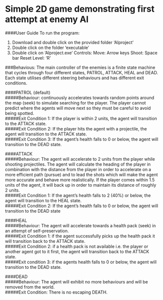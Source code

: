# Simple 2D game demonstrating first attempt at enemy AI

####User Guide
To run the program:
1.	Download and double click on the provided folder ‘AIproject’
2.	Double click on the folder ‘executable’
3.	Double click on ‘AIproject.exe’
Controls:
	Move: Arrow keys
	Shoot: Space bar
	Reset Level: ‘R’
  

###Behavious:
The main controller of the enemies is a finite state machine that cycles through four different states, PATROL, ATTACK, HEAL and DEAD. Each state utilises different steering behaviours and has different exit conditions.

####PATROL (default)  
#####Behaviour: continuously accelerates towards random points around the map (seek) to simulate searching for the player. The player cannot predict where the agents will move next so they must be careful to avoid being spotted.  
#####Exit Condition 1: If the player is within 2 units, the agent will transition to the ATTACK state.  
#####Exit Condition 2: If the player hits the agent with a projectile, the agent will transition to the ATTACK state.  
#####Exit Condition 3: If the agent’s health falls to 0 or below, the agent will transition to the DEAD state.  

####ATTACK  
#####Behaviour: The agent will accelerate to 2 units from the player while shooting projectiles. The agent will calculate the heading of the player in combination with the distance from the player in order to accelerate on a more efficient path (pursue) and to lead the shots which will make the agent more accurate and behave more realistically. If the player comes within 1.5 units of the agent, it will back up in order to maintain its distance of roughly 2 units.  
#####Exit Condition 1: If the agent’s health falls to 2 (40%) or below, the agent will transition to the HEAL state.  
#####Exit Condition 2: If the agent’s health falls to 0 or below, the agent will transition to the DEAD state  

####HEAL  
#####Behaviour: The agent will accelerate towards a health pack (seek) in an attempt of self-preservation.  
#####Exit Condition 1: if the agent successfully picks up the health pack it will transition back to the ATTACK state.  
#####Exit Condition 2: if a health pack is not available i.e. the player or another agent got to it first, the agent will transition back to the ATTACK state.  
#####Exit condition 3: if the agents health falls to 0 or below, the agent will transition to the DEAD state.  

####DEAD  
#####Behaviour: The agent will exhibit no more behaviours and will be removed from the world.  
#####Exit Condition: There is no escaping DEATH.  
